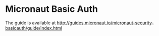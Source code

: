 # Micronaut Basic Auth #

The guide is available at http://guides.micronaut.io/micronaut-security-basicauth/guide/index.html

